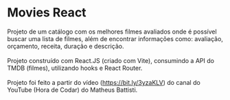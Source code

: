 # Movies React
 
Projeto de um catálogo com os melhores filmes avaliados onde é possível buscar uma lista de filmes, além de encontrar informações como: avaliação, orçamento, receita, duração e descrição. <br /> <br />
Projeto construído com React.JS (criado com Vite), consumindo a API do TMDB (filmes), utilizando hooks e React Router. <br /> <br />
Projeto foi feito a partir do vídeo (https://bit.ly/3yzaKLV) do canal do YouTube (Hora de Codar) do Matheus Battisti. <br /> 

